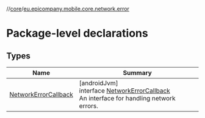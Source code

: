 //[core](../../index.md)/[eu.epicompany.mobile.core.network.error](index.md)

# Package-level declarations

## Types

| Name | Summary |
|---|---|
| [NetworkErrorCallback](-network-error-callback/index.md) | [androidJvm]<br>interface [NetworkErrorCallback](-network-error-callback/index.md)<br>An interface for handling network errors. |
